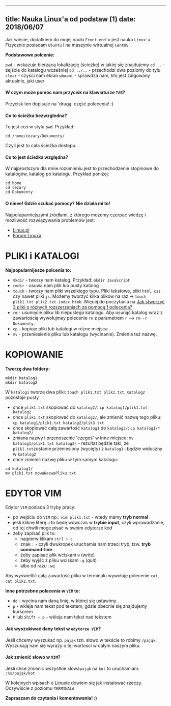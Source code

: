 ----
title: Nauka Linux'a od podstaw (1)
date: 2018/06/07
----

Jak wiecie, dodatkiem do mojej nauki `Front-end'u` jest nauka `Linux'a`. Fizycznie posiadam `Ubuntu` i na maszynie wirtualnej `CentOS`.

**Podstawowe polcenie:**

`pwd` - wskazuje bierzącą lokalizację (ścieżkę) w jakiej się znajdujemy
`cd ..` - zejście do katalogu wcześniej
`cd ../..` - przechodzi dwa poziomy do tyłu
`clear` - czyści nam ekran
`whoami` - sprawdza nam, kto jest zalgowany aktualnie, jaki user

#### W czym może pomóc nam przycisk na klawiaturze `TAB`? 
Przycisk ten dopisuje na 'drugą' część polecenia! :)

#### Co to ścieżka bezwzgledna?
To jest coś w stylu `pwd`. Przykład:
```
cd /home/cezary/Dokumenty/
```
Czyli jest to cała ścieżka dostępu.

#### Co to jest ścieżka względna?
W najprostszym dla mnie rozumieniu jest to przechodzenie stopniowe do katalogów, katalog po katalogu. Przykład poniżej:
```
cd home
cd cezary
cd Dokumenty
```

#### O nieee! Gdzie szukać pomocy? Nie działa mi to! 
Najpoluparniejszymi źródłami, z którego możemy czerpać wiedzę i możliwość rozwiązywania problemów jest:
* [Linux.pl](http://www.linux.pl)
* [Forum Linuxa](http://www.forum.linux.pl)

# PLIKI i KATALOGI
**Najpopularnijesze polcenia to:**
* `mkdir` - tworzy nam katalog. Przykład: `mkdir JavaScript`
* `rmdir` - usuwa nam plik lub pusty katalog
* `touch` - tworzy nam pliki wszelkiego typu. Pliki tekstowe, pliki `html`, `css` czy nawet pliki `js`. Możemy tworzyć kilka plików na raz -> `touch plik1.txt plik2.txt index.htmk`. Więcej do poczytania na [Jak stworzyć 3 pliki o różnych rozszerzeniach za pomocą 1 polecenia?](https://piecioshka.pl/blog/2018/05/21/jak-stworzyc-3-pliki-o-roznych-rozszerzeniach.html)
* `rm` - usunięcie pliku lib niepustego katalogu. Aby usunąć katalog wraz z zawartością wywołujmey polecenie `rm` z parametrem `r` --> `rm -r Dokumenty`.
* `cp` - kopiuje pliki lub katalogi w różne miejsca
* `mv` - przeniesienie pliku lub katalogu (wycinanie). Zmienia też nazwę.

 
# KOPIOWANIE
**Tworzę dwa foldery:**
```
mkdir katalog1
mkdir katalog2
```
W `katalog1` tworzę dwa pliki: `touch plik1.txt plik2.txt`. `Katalog2` pozostaje pusty

* chce `plik1.txt` skopiować do `katalog2/`:
`cp katalog1/plik1.txt katalog2`
* chce `plik1.txt` skopiować do `katalog2/`, ale zmienić nazwę tego pliku:
`cp katalog1/plik1.txt katalog2/plik3.txt`
* chce skopiować całą zawartość `katalog1` do `katalog2/`:
`cp katalog1/* katalog2/`
* zmiana nazwy i przenoszenie 'czegoś' w inne miejsce:
`mv katalog1/plik1.txt katalog2/` - rezultat będzie taki, że `plik1.txt`zostanie przeniesiony (wycięty) z `katalog1` i będzie widoczny w `katalog2`
* chce zmienić nazwę pliku w tym samym katalogu:
```
cd katalog1/
mv plik1.txt nowaNazwaPliku.txt
```

# EDYTOR VIM

Edytor `VIM` posiada 3 tryby pracy:
* po wejściu do `VIM` np.: `vim plik1.txt` - wtedy mamy **tryb normal**
* jeśli kliknę literę `a` to będę wówczas w **trybie input**, czyli wprowadzanie, od tej chwili moge pisać w swoim edytorze kod
* żeby zapisać plik to:
  * najpierw klikam `ctrl + c`
  * znak `:` - czyli dwukropek uruchamia nam trzeci tryb, tzw. **tryb command-line**
  * żeby zapisać plik wciskam `w` (write)
  * żeby wyjść z pliku wciskam `:q` (quit)
  * albo od razu `:wq`

Aby wyświetlić całą zawartość pliku w terminalu wywołuję polecenie `cat`, `cat plik1.txt`.

**Inne potrzebne polecenia w **`VIM`** to:**
* `dd` - wycina nam daną linię, w której się ustawimy
* `p` - wkleja nam tekst pod tekstem, gdzie obecnie się znajdujemy kursorem
* `P` lub `Shift + p` - wkleja nam tekst nad tekstem

#### Jak wyszukiwać dany tekst w `edytorze VIM`?
Jeśli chcemy wyszukać np. `pająk` tzn. słowo w tekście to robimy `/pająk`. Wyszukają nam się wyrazy o tej wartosci w całym naszym pliku.

#### Jak zmienić słowo w `VIM`?
Jesli chce zmienić wszystkie słowa`pająk` na `kot` to uruchamiam: `:%s/pająk/kot`


W kolejnych wpisach o Linuxie dowiem się jak instalować rzeczy. Oczywiście z poziomu `TERMINALA`

**Zapraszam do czytania i komentowania! :)**




